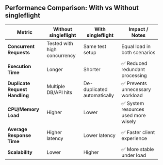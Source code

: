 ## Performance Comparison: With vs Without singleflight
| Metric                         | Without singleflight         | With singleflight           | Impact / Notes                      |
| ------------------------------ | ---------------------------- | --------------------------- | ----------------------------------- |
| **Concurrent Requests**        | Tested with high concurrency | Same test setup             | Equal load in both scenarios        |
| **Execution Time**             | Longer                       | Shorter                     | ✅ Reduced redundant processing      |
| **Duplicate Request Handling** | Multiple DB/API hits         | De-duplicated automatically | ✅ Prevents unnecessary workload     |
| **CPU/Memory Load**            | Higher                       | Lower                       | ✅ System resources used more wisely |
| **Average Response Time**      | Higher latency               | Lower latency               | ✅ Faster client experience          |
| **Scalability**                | Lower                        | Higher                      | ✅ More stable under load            |
